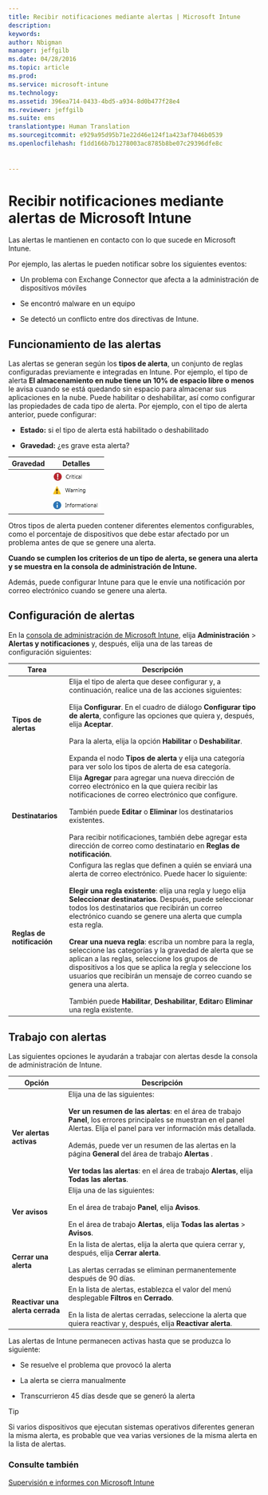 ```yaml
---
title: Recibir notificaciones mediante alertas | Microsoft Intune
description: 
keywords: 
author: Nbigman
manager: jeffgilb
ms.date: 04/28/2016
ms.topic: article
ms.prod: 
ms.service: microsoft-intune
ms.technology: 
ms.assetid: 396ea714-0433-4bd5-a934-8d0b477f28e4
ms.reviewer: jeffgilb
ms.suite: ems
translationtype: Human Translation
ms.sourcegitcommit: e929a95d95b71e22d46e124f1a423af7046b0539
ms.openlocfilehash: f1dd166b7b1278003ac8785b8be07c29396dfe8c


---
```


# Recibir notificaciones mediante alertas de Microsoft Intune
Las alertas le mantienen en contacto con lo que sucede en Microsoft Intune.

Por ejemplo, las alertas le pueden notificar sobre los siguientes eventos:

-   Un problema con Exchange Connector que afecta a la administración de dispositivos móviles

-   Se encontró malware en un equipo

-   Se detectó un conflicto entre dos directivas de Intune.


## Funcionamiento de las alertas
Las alertas se generan según los **tipos de alerta**, un conjunto de reglas configuradas previamente e integradas en Intune. Por ejemplo, el tipo de alerta **El almacenamiento en nube tiene un 10% de espacio libre o menos** le avisa cuando se está quedando sin espacio para almacenar sus aplicaciones en la nube. Puede habilitar o deshabilitar, así como configurar las propiedades de cada tipo de alerta. Por ejemplo, con el tipo de alerta anterior, puede configurar:

-   **Estado:** si el tipo de alerta está habilitado o deshabilitado

-   **Gravedad:** ¿es grave esta alerta?


|Gravedad|Detalles|
|--------|-------|
    |![Alerta crítica](../media/Critical-Alert.jpg)|Indica que hay un problema grave que debería investigar lo antes posible, por ejemplo, si se detectó malware en un equipo.|
    |![Alerta de advertencia](../media/Warning-Alert.jpg)|Indica que hay un problema que actualmente no es grave, pero podría llegar a serlo si no se le presta atención, por ejemplo, cuando las actualizaciones de seguridad están esperando para ser instaladas.|
    |![Alerta informativa](../media/Informational-Alert.jpg)|Indica información que no es crítica para sus operaciones, por ejemplo, cuando hay una nueva versión de Exchange Connector disponible.|

Otros tipos de alerta pueden contener diferentes elementos configurables, como el porcentaje de dispositivos que debe estar afectado por un problema antes de que se genere una alerta.

**Cuando se cumplen los criterios de un tipo de alerta, se genera una alerta y se muestra en la consola de administración de Intune.**

Además, puede configurar Intune para que le envíe una notificación por correo electrónico cuando se genere una alerta.

## Configuración de alertas
En la [consola de administración de Microsoft Intune](https://manage.microsoft.com), elija **Administración** &gt; **Alertas y notificaciones** y, después, elija una de las tareas de configuración siguientes:

|Tarea|Descripción|
|--------|---------------|
|**Tipos de alertas**|Elija el tipo de alerta que desee configurar y, a continuación, realice una de las acciones siguientes:<br /><br />Elija **Configurar**. En el cuadro de diálogo **Configurar tipo de alerta**, configure las opciones que quiera y, después, elija **Aceptar**.<br /><br />Para la alerta, elija la opción **Habilitar** o **Deshabilitar**.<br /><br />Expanda el nodo **Tipos de alerta** y elija una categoría para ver solo los tipos de alerta de esa categoría.|
|**Destinatarios**|Elija **Agregar** para agregar una nueva dirección de correo electrónico en la que quiera recibir las notificaciones de correo electrónico que configure.<br /><br />También puede **Editar** o **Eliminar** los destinatarios existentes.<br /><br />Para recibir notificaciones, también debe agregar esta dirección de correo como destinatario en **Reglas de notificación**.|
|**Reglas de notificación**|Configura las reglas que definen a quién se enviará una alerta de correo electrónico. Puede hacer lo siguiente:<br /><br />**Elegir una regla existente**: elija una regla y luego elija **Seleccionar destinatarios**. Después, puede seleccionar todos los destinatarios que recibirán un correo electrónico cuando se genere una alerta que cumpla esta regla.<br /><br />**Crear una nueva regla**: escriba un nombre para la regla, seleccione las categorías y la gravedad de alerta que se aplican a las reglas, seleccione los grupos de dispositivos a los que se aplica la regla y seleccione los usuarios que recibirán un mensaje de correo cuando se genera una alerta.<br /><br />También puede **Habilitar**, **Deshabilitar**, **Editar**o **Eliminar** una regla existente.|

## Trabajo con alertas
Las siguientes opciones le ayudarán a trabajar con alertas desde la consola de administración de Intune.

|Opción|Descripción|
|----------|---------------|
|**Ver alertas activas**|Elija una de las siguientes:<br /><br />**Ver un resumen de las alertas**: en el área de trabajo **Panel**, los errores principales se muestran en el panel Alertas. Elija el panel para ver información más detallada.<br /><br />Además, puede ver un resumen de las alertas en la página **General** del área de trabajo **Alertas** .<br /><br />**Ver todas las alertas**: en el área de trabajo **Alertas**, elija **Todas las alertas**.|
|**Ver avisos**|Elija una de las siguientes:<br /><br />En el área de trabajo **Panel**, elija **Avisos**.<br /><br />En el área de trabajo **Alertas**, elija **Todas las alertas** &gt; **Avisos**.|
|**Cerrar una alerta**|En la lista de alertas, elija la alerta que quiera cerrar y, después, elija **Cerrar alerta**.<br /><br />Las alertas cerradas se eliminan permanentemente después de 90 días.|
|**Reactivar una alerta cerrada**|En la lista de alertas, establezca el valor del menú desplegable **Filtros** en **Cerrado**.<br /><br />En la lista de alertas cerradas, seleccione la alerta que quiera reactivar y, después, elija **Reactivar alerta**.|
Las alertas de Intune permanecen activas hasta que se produzca lo siguiente:

-   Se resuelve el problema que provocó la alerta

-   La alerta se cierra manualmente

-   Transcurrieron 45 días desde que se generó la alerta

> [!TIP]
> Si varios dispositivos que ejecutan sistemas operativos diferentes generan la misma alerta, es probable que vea varias versiones de la misma alerta en la lista de alertas.

### Consulte también
[Supervisión e informes con Microsoft Intune](monitoring-and-reports-with-microsoft-intune.md)



<!--HONumber=Jun16_HO4-->



